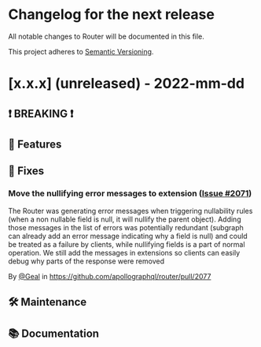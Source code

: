 # Changelog for the next release

All notable changes to Router will be documented in this file.

This project adheres to [Semantic Versioning](https://semver.org/spec/v2.0.0.html).

<!-- <THIS IS AN EXAMPLE, DO NOT REMOVE>

# [x.x.x] (unreleased) - 2022-mm-dd
> Important: X breaking changes below, indicated by **❗ BREAKING ❗**
## ❗ BREAKING ❗
## 🚀 Features
## 🐛 Fixes
## 🛠 Maintenance
## 📚 Documentation

## Example section entry format

### Headline ([Issue #ISSUE_NUMBER](https://github.com/apollographql/router/issues/ISSUE_NUMBER))

Description! And a link to a [reference](http://url)

By [@USERNAME](https://github.com/USERNAME) in https://github.com/apollographql/router/pull/PULL_NUMBER
-->

# [x.x.x] (unreleased) - 2022-mm-dd

## ❗ BREAKING ❗
## 🚀 Features
## 🐛 Fixes

### Move the nullifying error messages to extension ([Issue #2071](https://github.com/apollographql/router/issues/2071))

The Router was generating error messages when triggering nullability rules (when a non nullable field is null,
it will nullify the parent object). Adding those messages in the list of errors was potentially redundant
(subgraph can already add an error message indicating why a field is null) and could be treated as a failure by
clients, while nullifying fields is a part of normal operation. We still add the messages in extensions so
clients can easily debug why parts of the response were removed

By [@Geal](https://github.com/Geal) in https://github.com/apollographql/router/pull/2077

## 🛠 Maintenance
## 📚 Documentation
